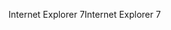 <span data-ttu-id="1ac95-101">Internet Explorer 7</span><span class="sxs-lookup"><span data-stu-id="1ac95-101">Internet Explorer 7</span></span>